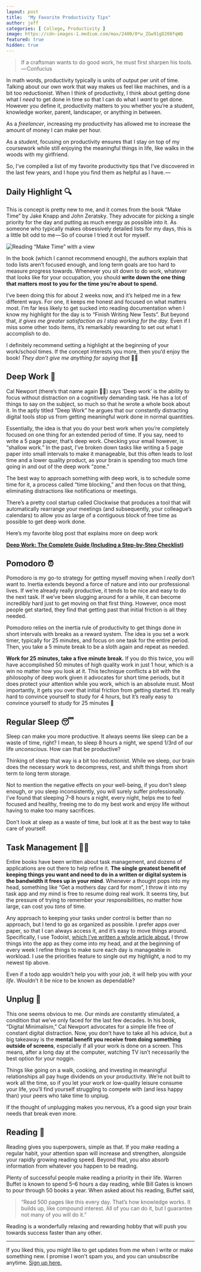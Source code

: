 ```yaml
---
layout: post
title:  "My Favorite Productivity Tips"
author: jeff
categories: [ College, Productivity ]
image: https://cdn-images-1.medium.com/max/2400/0*w_ZGw91gD208fqWQ
featured: true
hidden: true
---
```


> If a craftsman wants to do good work, he must first sharpen his tools. — Confucius

In math words, productivity typically is units of output per unit of time. Talking about our own work that way makes us feel like machines, and is a bit too reductionist. When I think of productivity, I think about getting done what I _need_ to get done in time so that I can do what I _want_ to get done. However you define it, productivity matters to you whether you’re a student, knowledge worker, parent, landscaper, or anything in between.

As a _freelancer_, increasing my productivity has allowed me to increase the amount of money I can make per hour.

As a _student_, focusing on productivity ensures that I stay on top of my coursework while still enjoying the meaningful things in life, like walks in the woods with my girlfriend.

So, I’ve compiled a list of my favorite productivity tips that I’ve discovered in the last few years, and I hope you find them as helpful as I have. — 

## Daily Highlight 🔍

This is concept is pretty new to me, and it comes from the book “Make Time” by Jake Knapp and John Zeratsky. They advocate for picking a single priority for the day and putting as much energy as possible into it. As someone who typically makes obsessively detailed lists for my days, this is a little bit odd to me — So of course I tried it out for myself.

![Reading “Make Time” with a view](https://cdn-images-1.medium.com/max/1600/1*QR8pokk11W5EEBI0jOzgGA.jpeg)

In the book (which I cannot recommend enough), the authors explain that todo lists aren’t focused enough, and long term goals are too hard to measure progress towards. Whenever you sit down to do work, whatever that looks like for your occupation, you should **write down the one thing that matters most to you for the time you’re about to spend.**

I’ve been doing this for about 2 weeks now, and it’s helped me in a few different ways. For one, it keeps me honest and focused on what matters most. I’m far less likely to get sucked into reading documentation when I know my highlight for the day is to “Finish Writing New Tests”. But beyond that, _it gives me greater satisfaction as I stop working for the day._ Even if I miss some other todo items, it’s remarkably rewarding to set out what I accomplish to do.

I definitely recommend setting a highlight at the beginning of your work/school times. If the concept interests you more, then you’d enjoy the book! _They don’t give me anything for saying that_ 🤷‍♂️

## Deep Work 🤫

Cal Newport (there’s that name again 🤷‍♂️) says ‘Deep work’ is the ability to focus without distraction on a cognitively demanding task. He has a lot of things to say on the subject, so much so that he wrote a whole book about it. In the aptly titled “Deep Work” he argues that our constantly distracting digital tools stop us from getting meaningful work done in normal quantities.

Essentially, the idea is that you do your best work when you’re completely focused on one thing for an extended period of time. If you say, need to write a 5 page paper, that’s deep work. Checking your email however, is “shallow work.” In the past, I’ve broken down tasks like writing a 5 page paper into small intervals to make it manageable, but this often leads to lost time and a lower quality product, as your brain is spending too much time going in and out of the deep work “zone.”

The best way to approach something with deep work, is to schedule some time for it, a process called “time blocking,” and then focus on that thing, eliminating distractions like notifications or meetings.

There’s a pretty cool startup called Clockwise that produces a tool that will automatically rearrange your meetings (and subsequently, your colleague’s calendars) to allow you as large of a contiguous block of free time as possible to get deep work done.

Here’s my favorite blog post that explains more on deep work

[**Deep Work: The Complete Guide (Including a Step-by-Step Checklist)** ](https://doist.com/blog/deep-work/)

## Pomodoro ⏰

Pomodoro is my go-to strategy for getting myself moving when I _really_ don’t want to. Inertia extends beyond a force of nature and into our professional lives. If we’re already really productive, it tends to be nice and easy to do the next task. If we’ve been slugging around for a while, it can become incredibly hard just to get moving on that first thing. However, once most people get started, they find that getting past that initial friction is all they needed.

Pomodoro relies on the inertia rule of productivity to get things done in short intervals with breaks as a reward system. The idea is you set a work timer, typically for 25 minutes, and focus on one task for the entire period. Then, you take a 5 minute break to be a sloth again and repeat as needed.

**Work for 25 minutes, take a five minute break.** If you do this twice, you will have accomplished 50 minutes of high quality work in just 1 hour, which is a win no matter how you look at it. This technique conflicts a bit with the philosophy of deep work given it advocates for short time periods, but it does protect your attention while you work, which is an absolute must. Most importantly, it gets you over that initial friction from getting started. It’s really hard to convince yourself to study for 4 hours, but it’s really easy to convince yourself to study for 25 minutes 🤔

## Regular Sleep 😴

Sleep can make you more productive. It always seems like sleep can be a waste of time, right? I mean, to sleep 8 hours a night, we spend 1/3rd of our life _unconscious_. How can that be productive?

Thinking of sleep that way is a bit too reductionist. While we sleep, our brain does the necessary work to decompress, rest, and shift things from short term to long term storage.

Not to mention the negative effects on your well-being, if you don’t sleep enough, or you sleep inconsistently, you will surely suffer professionally. I’ve found that sleeping 7–8 hours a night, every night, helps me to feel focused and healthy, freeing me to do my best work and enjoy life without having to make too many sacrifices.

Don’t look at sleep as a waste of time, but look at it as the best way to take care of yourself.

## Task Management 👨‍🔬

Entire books have been written about task management, and dozens of applications are out there to help refine it. **The single greatest benefit of keeping things you want and need to do in a written or digital system is the bandwidth it frees up in your mind**. Whenever a thought pops into my head, something like “Get a mothers day card for mom”, I throw it into my task app and my mind is free to resume doing real work. It seems tiny, but the pressure of trying to remember your responsibilities, no matter how large, can cost you _tons_ of time.

Any approach to keeping your tasks under control is better than no approach, but I tend to go as organized as possible. I prefer apps over paper, so that I can always access it, and it’s easy to move things around. Specifically, I use Todoist, [which I’ve written a whole article about.](http://jeffmorhous.com/how-i-use-todoist-to-organize-my-life-as-a-student/) I throw things into the app as they come into my head, and at the beginning of every week I refine things to make sure each day is manageable in workload. I use the priorities feature to single out my highlight, a nod to my newest tip above.

Even if a todo app wouldn’t help you with your _job_, it will help you with your _life_. Wouldn’t it be nice to be known as dependable?

## Unplug 🔌

This one seems obvious to me. Our minds are constantly stimulated, a condition that we’ve only faced for the last few decades. In his book, “Digital Minimalism,” Cal Newport advocates for a simple life free of constant digital distraction. Now, you don’t have to take all his advice, but a big takeaway is the **mental benefit you receive from doing something outside of screens**, especially if all your work is done on a screen. This means, after a long day at the computer, watching TV isn’t necessarily the best option for your noggin.

Things like going on a walk, cooking, and investing in meaningful relationships all pay huge dividends on your productivity. We’re not built to work all the time, so if you let your work or low-quality leisure consume your life, you’ll find yourself struggling to compete with (and less happy than) your peers who take time to unplug.

If the thought of unplugging makes you nervous, it’s a good sign your brain needs that break even more.

## Reading 📖

Reading gives you superpowers, simple as that. If you make reading a regular habit, your attention span will increase and strengthen, alongside your rapidly growing reading speed. Beyond that, you also absorb information from whatever you happen to be reading.

Plenty of successful people make reading a priority in their life. Warren Buffet is known to spend 5–6 hours a day reading, while Bill Gates is known to pour through 50 books a year. When asked about his reading, Buffet said,

> “Read 500 pages like this every day. That’s how knowledge works. It builds up, like compound interest. All of you can do it, but I guarantee not many of you will do it.”

Reading is a wonderfully relaxing and rewarding hobby that will push you towards success faster than any other.

----------
If you liked this, you might like to get updates from me when I write or make something new. I promise I won't spam you, and you can unsubscribe anytime. <a href="https://www.getrevue.co/profile/jeffmorhous">Sign up here.</a>

